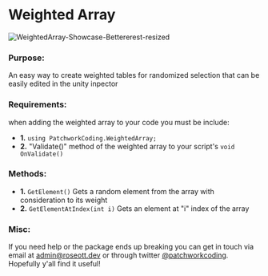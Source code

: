 # Weighted Array
![WeightedArray-Showcase-Bettererest-resized](https://user-images.githubusercontent.com/85509178/221260470-c774ad72-6288-4e21-83a9-1df5c6d63796.gif)

### Purpose:
An easy way to create weighted tables for randomized selection that can be easily edited in the unity inpector

### Requirements:
when adding the weighted array to your code you must be include:
- **1.** ```using PatchworkCoding.WeightedArray;```
- **2.** "Validate()" method of the weighted array to your script's ```void OnValidate()```

### Methods:
- **1.** ```GetElement()``` Gets a random element from the array with consideration to its weight
- **2.** ```GetElementAtIndex(int i)``` Gets an element at "i" index of the array

### Misc:
If you need help or the package ends up breaking you can get in touch via email at [admin@roseott.dev](admin@roseott.dev) or through twitter [@patchworkcoding](https://twitter.com/patchworkcoding).
<br>Hopefully y'all find it useful!</br>
